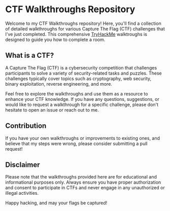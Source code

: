 # CTF Walkthroughs Repository

Welcome to my CTF Walkthroughs repository! Here, you'll find a collection of detailed walkthroughs for various Capture The Flag (CTF) challenges that I've just completed. This comprehensive [TryHackMe](https://tryhackme.com) walktroughs is designed to guide you how to complete a room.

## What is a CTF?

A Capture The Flag (CTF) is a cybersecurity competition that challenges participants to solve a variety of security-related tasks and puzzles. These challenges typically cover topics such as cryptography, web security, binary exploitation, reverse engineering, and more.

Feel free to explore the walkthroughs and use them as a resource to enhance your CTF knowledge. If you have any questions, suggestions, or would like to request a walkthrough for a specific challenge, please don't hesitate to open an issue or reach out to me.

## Contribution

If you have your own walkthroughs or improvements to existing ones, and believe that my steps were wrong, please consider submitting a pull request!

## Disclaimer

Please note that the walkthroughs provided here are for educational and informational purposes only. Always ensure you have proper authorization and consent to participate in CTFs and never engage in any unauthorized or illegal activities.

Happy hacking, and may your flags be captured!
